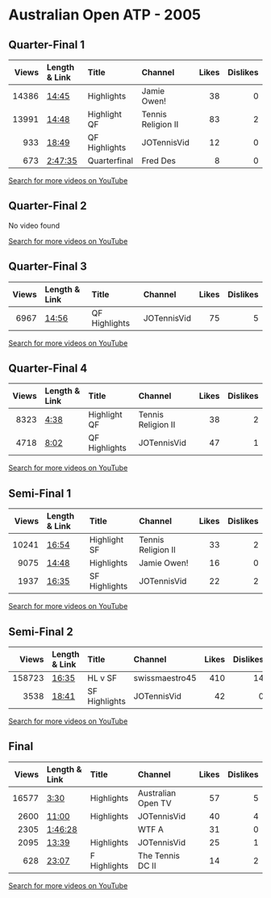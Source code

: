 
# Australian Open ATP - 2005
    
## Quarter-Final 1
|   Views | Length & Link                                          | Title          | Channel            |   Likes |   Dislikes |
|--------:|:-------------------------------------------------------|:---------------|:-------------------|--------:|-----------:|
|   14386 | [14:45](https://www.youtube.com/watch?v=MjKg-TYwFMA)   | Highlights     | Jamie Owen!        |      38 |          0 |
|   13991 | [14:48](https://www.youtube.com/watch?v=PMlgx_7JkRg)   | Highlight   QF | Tennis Religion II |      83 |          2 |
|     933 | [18:49](https://www.youtube.com/watch?v=CnI6mxdlCsk)   | QF Highlights  | JOTennisVid        |      12 |          0 |
|     673 | [2:47:35](https://www.youtube.com/watch?v=XNVKAYfsXAk) | Quarterfinal   | Fred Des           |       8 |          0 |

[Search for more videos on YouTube](https://www.youtube.com/results?search_query=%22australian+open%22+%22Davenport%22+%22Molik%22+%222005%22+%22highlights%22)     

## Quarter-Final 2
No video found

[Search for more videos on YouTube](https://www.youtube.com/results?search_query=%22australian+open%22+%22Dechy%22+%22Schnyder%22+%222005%22+%22highlights%22)     

## Quarter-Final 3
|   Views | Length & Link                                        | Title         | Channel     |   Likes |   Dislikes |
|--------:|:-----------------------------------------------------|:--------------|:------------|--------:|-----------:|
|    6967 | [14:56](https://www.youtube.com/watch?v=0JP0B3CEKH8) | QF Highlights | JOTennisVid |      75 |          5 |

[Search for more videos on YouTube](https://www.youtube.com/results?search_query=%22australian+open%22+%22Sharapova%22+%22Kuznetsova%22+%222005%22+%22highlights%22)     

## Quarter-Final 4
|   Views | Length & Link                                       | Title          | Channel            |   Likes |   Dislikes |
|--------:|:----------------------------------------------------|:---------------|:-------------------|--------:|-----------:|
|    8323 | [4:38](https://www.youtube.com/watch?v=y5ys6MUY64E) | Highlight   QF | Tennis Religion II |      38 |          2 |
|    4718 | [8:02](https://www.youtube.com/watch?v=cI52P83z4d8) | QF Highlights  | JOTennisVid        |      47 |          1 |

[Search for more videos on YouTube](https://www.youtube.com/results?search_query=%22australian+open%22+%22Williams%22+%22Mauresmo%22+%222005%22+%22highlights%22)     

## Semi-Final 1
|   Views | Length & Link                                        | Title          | Channel            |   Likes |   Dislikes |
|--------:|:-----------------------------------------------------|:---------------|:-------------------|--------:|-----------:|
|   10241 | [16:54](https://www.youtube.com/watch?v=FUXEhm2z3XM) | Highlight   SF | Tennis Religion II |      33 |          2 |
|    9075 | [14:48](https://www.youtube.com/watch?v=vQ_NKsT_NXs) | Highlights     | Jamie Owen!        |      16 |          0 |
|    1937 | [16:35](https://www.youtube.com/watch?v=XiHMZhWJwNc) | SF Highlights  | JOTennisVid        |      22 |          2 |

[Search for more videos on YouTube](https://www.youtube.com/results?search_query=%22australian+open%22+%22Davenport%22+%22Dechy%22+%222005%22+%22highlights%22)     

## Semi-Final 2
|   Views | Length & Link                                        | Title         | Channel        |   Likes |   Dislikes |
|--------:|:-----------------------------------------------------|:--------------|:---------------|--------:|-----------:|
|  158723 | [16:35](https://www.youtube.com/watch?v=afrzmPxXUEA) | HL   v     SF | swissmaestro45 |     410 |         14 |
|    3538 | [18:41](https://www.youtube.com/watch?v=yRejdR8S870) | SF Highlights | JOTennisVid    |      42 |          0 |

[Search for more videos on YouTube](https://www.youtube.com/results?search_query=%22australian+open%22+%22Williams%22+%22Sharapova%22+%222005%22+%22highlights%22)     

## Final
|   Views | Length & Link                                          | Title        | Channel            |   Likes |   Dislikes |
|--------:|:-------------------------------------------------------|:-------------|:-------------------|--------:|-----------:|
|   16577 | [3:30](https://www.youtube.com/watch?v=CPqx8yPwJdA)    | Highlights   | Australian Open TV |      57 |          5 |
|    2600 | [11:00](https://www.youtube.com/watch?v=ybvNU_nf60c)   | Highlights   | JOTennisVid        |      40 |          4 |
|    2305 | [1:46:28](https://www.youtube.com/watch?v=e0ZYe_4KOAA) |              | WTF A              |      31 |          0 |
|    2095 | [13:39](https://www.youtube.com/watch?v=qmgr6ZQvHAk)   | Highlights   | JOTennisVid        |      25 |          1 |
|     628 | [23:07](https://www.youtube.com/watch?v=3WDsWUysTNI)   | F Highlights | The Tennis DC II   |      14 |          2 |

[Search for more videos on YouTube](https://www.youtube.com/results?search_query=%22australian+open%22+%22Williams%22+%22Davenport%22+%222005%22+%22highlights%22)     
